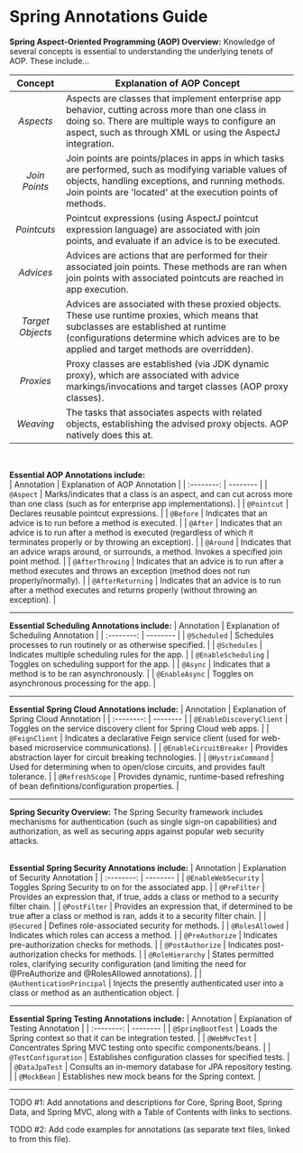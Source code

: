 # Spring Annotations Guide

**Spring Aspect-Oriented Programming (AOP) Overview:** Knowledge of several concepts is essential to understanding the underlying tenets of AOP. These include...

| Concept | Explanation of AOP Concept |
| :--------: | -------- |
| *Aspects* | Aspects are classes that implement enterprise app behavior, cutting across more than one class in doing so. There are multiple ways to configure an aspect, such as through XML or using the AspectJ integration. |
| *Join Points* | Join points are points/places in apps in which tasks are performed, such as modifying variable values of objects, handling exceptions, and running methods. Join points are 'located' at the execution points of methods. |
| *Pointcuts* | Pointcut expressions (using AspectJ pointcut expression language) are associated with join points, and evaluate if an advice is to be executed. |
| *Advices* | Advices are actions that are performed for their associated join points. These methods are ran when join points with associated pointcuts are reached in app execution. |
| *Target Objects* | Advices are associated with these proxied objects. These use runtime proxies, which means that subclasses are established at runtime (configurations determine which advices are to be applied and target methods are overridden). |
| *Proxies* | Proxy classes are established (via JDK dynamic proxy), which are associated with advice markings/invocations and target classes (AOP proxy classes). |
| *Weaving* | The tasks that associates aspects with related objects, establishing the advised proxy objects. AOP natively does this at. |
<br />  

**Essential AOP Annotations include:**  
| Annotation | Explanation of AOP Annotation |
| :--------: | -------- |
| `@Aspect` | Marks/indicates that a class is an aspect, and can cut across more than one class (such as for enterprise app implementations). |
| `@Pointcut` | Declares reusable pointcut expressions. |
| `@Before` | Indicates that an advice is to run before a method is executed. |
| `@After` | Indicates that an advice is to run after a method is executed (regardless of which it terminates properly or by throwing an exception). |
| `@Around` | Indicates that an advice wraps around, or surrounds, a method. Invokes a specified join point method. |
| `@AfterThrowing` | Indicates that an advice is to run after a method executes and throws an exception (method does not run properly/normally). |
| `@AfterReturning` | Indicates that an advice is to run after a method executes and returns properly (without throwing an exception). |

<hr />  

**Essential Scheduling Annotations include:**
| Annotation | Explanation of Scheduling Annotation |
| :--------: | -------- |
| `@Scheduled` | Schedules processes to run routinely or as otherwise specified. |
| `@Schedules` | Indicates multiple scheduling rules for the app. |
| `@EnableScheduling` | Toggles on scheduling support for the app. |
| `@Async` | Indicates that a method is to be ran asynchronously. |
| `@EnableAsync` | Toggles on asynchronous processing for the app. | 
<hr />
  
**Essential Spring Cloud Annotations include:**
| Annotation | Explanation of Spring Cloud Annotation |
| :--------: | -------- |
| `@EnableDiscoveryClient` | Toggles on the service discovery client for Spring Cloud web apps. |
| `@FeignClient` | Indicates a declarative Feign service client (used for web-based microservice communications). |
| `@EnableCircuitBreaker` | Provides abstraction layer for circuit breaking technologies. |
| `@HystrixCommand` | Used for determining when to open/close circuits, and provides fault tolerance. |
| `@RefreshScope` | Provides dynamic, runtime-based refreshing of bean definitions/configuration properties. |
<hr />
  
**Spring Security Overview:** The Spring Security framework includes mechanisms for authentication (such as single sign-on capabilities) and authorization, as well as securing apps against popular web security attacks. 
<br /><br />
  
**Essential Spring Security Annotations include:** 
| Annotation | Explanation of Security Annotation |
| :--------: | -------- |
| `@EnableWebSecurity` | Toggles Spring Security to on for the associated app. |
| `@PreFilter` | Provides an expression that, if true, adds a class or method to a security filter chain. |
| `@PostFilter` | Provides an expression that, if determined to be true after a class or method is ran, adds it to a security filter chain. |
| `@Secured` | Defines role-associated security for methods. |
| `@RolesAllowed` | Indicates which roles can access a method. |
| `@PreAuthorize` | Indicates pre-authorization checks for methods. |
| `@PostAuthorize` | Indicates post-authorization checks for methods. |
| `@RoleHierarchy` | States permitted roles, clarifying security configuration (and limiting the need for @PreAuthorize and @RolesAllowed annotations). |
| `@AuthenticationPrincipal` | Injects the presently authenticated user into a class or method as an authentication object. |

<hr />  

**Essential Spring Testing Annotations include:**
| Annotation | Explanation of Testing Annotation |
| :--------: | -------- |
| `@SpringBootTest` | Loads the Spring context so that it can be integration tested. |
| `@WebMvcTest` | Concentrates Spring MVC testing onto specific components/beans. |
| `@TestConfiguration` | Establishes configuration classes for specified tests. |
| `@DataJpaTest` | Consults an in-memory database for JPA repository testing. |
| `@MockBean` | Establishes new mock beans for the Spring context. |
  
<hr />
  
TODO #1: Add annotations and descriptions for Core, Spring Boot, Spring Data, and Spring MVC, along with a Table of Contents with links to sections.
  
TODO #2: Add code examples for annotations (as separate text files, linked to from this file).
